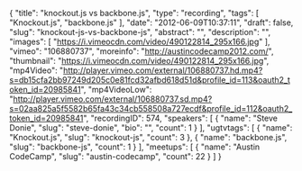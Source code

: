 {
  "title": "knockout.js vs backbone.js",
  "type": "recording",
  "tags": [
    "Knockout.js",
    "backbone.js"
  ],
  "date": "2012-06-09T10:37:11",
  "draft": false,
  "slug": "knockout-js-vs-backbone-js",
  "abstract": "",
  "description": "",
  "images": [
    "https://i.vimeocdn.com/video/490122814_295x166.jpg"
  ],
  "vimeo": "106880737",
  "moreinfo": "http://austincodecamp2012.com/",
  "thumbnail": "https://i.vimeocdn.com/video/490122814_295x166.jpg",
  "mp4Video": "http://player.vimeo.com/external/106880737.hd.mp4?s=db15cfa2bb97249d205c0e81fcd32afbd618d51d&profile_id=113&oauth2_token_id=20985841",
  "mp4VideoLow": "http://player.vimeo.com/external/106880737.sd.mp4?s=02aa825a5f5582b65fa43c34cb558508a727ecdf&profile_id=112&oauth2_token_id=20985841",
  "recordingID": 574,
  "speakers": [
    {
      "name": "Steve Donie",
      "slug": "steve-donie",
      "bio": "",
      "count": 1
    }
  ],
  "ugtvtags": [
    {
      "name": "Knockout.js",
      "slug": "knockout-js",
      "count": 3
    },
    {
      "name": "backbone.js",
      "slug": "backbone-js",
      "count": 1
    }
  ],
  "meetups": [
    {
      "name": "Austin CodeCamp",
      "slug": "austin-codecamp",
      "count": 22
    }
  ]
}